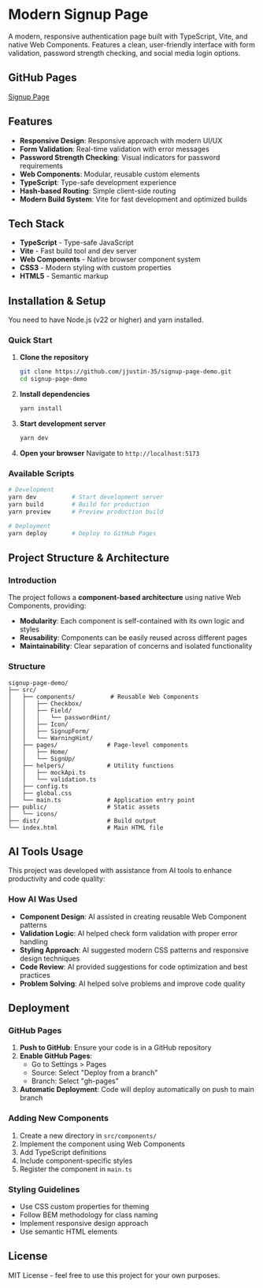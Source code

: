 # Modern Signup Page

A modern, responsive authentication page built with TypeScript, Vite, and native Web Components. Features a clean, user-friendly interface with form validation, password strength checking, and social media login options.

## GitHub Pages

[Signup Page](https://jjustin-35.github.io/signup-page-demo/#signup)

## Features

- **Responsive Design**: Responsive approach with modern UI/UX
- **Form Validation**: Real-time validation with error messages
- **Password Strength Checking**: Visual indicators for password requirements
- **Web Components**: Modular, reusable custom elements
- **TypeScript**: Type-safe development experience
- **Hash-based Routing**: Simple client-side routing
- **Modern Build System**: Vite for fast development and optimized builds

## Tech Stack

- **TypeScript** - Type-safe JavaScript
- **Vite** - Fast build tool and dev server
- **Web Components** - Native browser component system
- **CSS3** - Modern styling with custom properties
- **HTML5** - Semantic markup

## Installation & Setup
You need to have Node.js (v22 or higher) and yarn installed.

### Quick Start

1. **Clone the repository**
   ```bash
   git clone https://github.com/jjustin-35/signup-page-demo.git
   cd signup-page-demo
   ```

2. **Install dependencies**
   ```bash
   yarn install
   ```

3. **Start development server**
   ```bash
   yarn dev
   ```

4. **Open your browser**
   Navigate to `http://localhost:5173`

### Available Scripts

```bash
# Development
yarn dev          # Start development server
yarn build        # Build for production
yarn preview      # Preview production build

# Deployment
yarn deploy       # Deploy to GitHub Pages
```

## Project Structure & Architecture

### Introduction
The project follows a **component-based architecture** using native Web Components, providing:
- **Modularity**: Each component is self-contained with its own logic and styles
- **Reusability**: Components can be easily reused across different pages
- **Maintainability**: Clear separation of concerns and isolated functionality

### Structure
```
signup-page-demo/
├── src/
│   ├── components/          # Reusable Web Components
│   │   ├── Checkbox/        
│   │   ├── Field/           
│   │   │   └── passwordHint/ 
│   │   ├── Icon/            
│   │   ├── SignupForm/      
│   │   └── WarningHint/     
│   ├── pages/              # Page-level components
│   │   ├── Home/           
│   │   └── SignUp/         
│   ├── helpers/            # Utility functions
│   │   ├── mockApi.ts      
│   │   └── validation.ts   
│   ├── config.ts           
│   ├── global.css          
│   └── main.ts             # Application entry point
├── public/                 # Static assets
│   └── icons/              
├── dist/                   # Build output
└── index.html              # Main HTML file
```

## AI Tools Usage

This project was developed with assistance from AI tools to enhance productivity and code quality:

### **How AI Was Used**

- **Component Design**: AI assisted in creating reusable Web Component patterns
- **Validation Logic**: AI helped check form validation with proper error handling
- **Styling Approach**: AI suggested modern CSS patterns and responsive design techniques
- **Code Review**: AI provided suggestions for code optimization and best practices
- **Problem Solving**: AI helped solve problems and improve code quality

## Deployment

### GitHub Pages
1. **Push to GitHub**: Ensure your code is in a GitHub repository
2. **Enable GitHub Pages**:
   - Go to Settings > Pages
   - Source: Select "Deploy from a branch"
   - Branch: Select "gh-pages"
3. **Automatic Deployment**: Code will deploy automatically on push to main branch

### Adding New Components
1. Create a new directory in `src/components/`
2. Implement the component using Web Components
3. Add TypeScript definitions
4. Include component-specific styles
5. Register the component in `main.ts`

### Styling Guidelines
- Use CSS custom properties for theming
- Follow BEM methodology for class naming
- Implement responsive design approach
- Use semantic HTML elements

## License
MIT License - feel free to use this project for your own purposes.